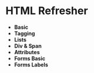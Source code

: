 # HTML Refresher
* **Basic**
* **Tagging**
* **Lists**
* **Div & Span**
* **Attributes**
* **Forms Basic**
* **Forms Labels**
